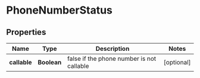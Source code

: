 
# PhoneNumberStatus

## Properties
Name | Type | Description | Notes
------------ | ------------- | ------------- | -------------
**callable** | **Boolean** | false if the phone number is not callable |  [optional]



